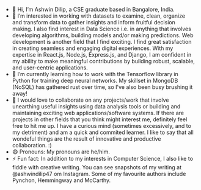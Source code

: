 - 👋 Hi, I’m Ashwin Dilip, a CSE graduate based in Bangalore, India.
- 👀 I’m interested in working with datasets to examine, clean, organize and transform data to gather insights and inform fruitful decision making. I also find interest in Data Science i.e. in anything that involves developing algorithms, building models and/or making predictions. Web development is another field that I find exciting. I find great satisfaction in creating seamless and engaging digital experiences. With my expertise in React.js, Node.js, Express.js, and Django, I am confident in my ability to make meaningful contributions by building robust, scalable, and user-centric applications.
- 🌱 I’m currently learning how to work with the Tensorflow library in Python for training deep neural networks. My skillset in MongoDB (NoSQL) has gathered rust over time, so I've also been busy brushing it away!
- 💞️ I would love to collaborate on any projects/work that involve unearthing useful insights using data analysis tools or building and maintaining exciting web applications/software systems. If there are projects in other fields that you think might interest me, definitely feel free to hit me up. I have a curious mind (sometimes excessively, and to my detriment) and am a quick and commited learner. I like to say that all wondeful things are the result of innovative and productive collaboration. :)
- 😄 Pronouns: My pronouns are he/him.
- ⚡ Fun fact: In addition to my interests in Computer Science, I also like to fiddle with creative writing. You can see snapshots of my writing at @ashwindilip47 om Instagram. Some of my favourite authors include Pynchon, Hemmingway and McCarthy.

<!---
ashwindilip/ashwindilip is a ✨ special ✨ repository because its `README.md` (this file) appears on your GitHub profile.
You can click the Preview link to take a look at your changes.
--->
